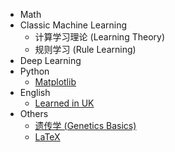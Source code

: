 - Math
- Classic Machine Learning
  - 计算学习理论 (Learning Theory)
  - 规则学习 (Rule Learning)
- Deep Learning
- Python
  - [Matplotlib](python/matplotlib.md)
- English
  - [Learned in UK](english/learned-in-uk.md)
- Others
  - [遗传学 (Genetics Basics)](others/genetics.md)
  - [LaTeX](others/latex.md)